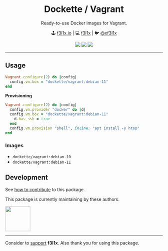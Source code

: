 <h1 align=center>Dockette / Vagrant</h1>

<p align=center>
   Ready-to-use Docker images for Vagrant.
</p>

<p align=center>
🕹 <a href="https://f3l1x.io">f3l1x.io</a> | 💻 <a href="https://github.com/f3l1x">f3l1x</a> | 🐦 <a href="https://twitter.com/xf3l1x">@xf3l1x</a>
</p>

<p align=center>
  <a href="https://hub.docker.com/r/dockette/vagrant/"><img src="https://badgen.net/docker/pulls/dockette/vagrant"></a>
  <a href="https://bit.ly/ctteg"><img src="https://badgen.net/badge/support/gitter/cyan"></a>
  <a href="https://github.com/sponsors/f3l1x"><img src="https://badgen.net/badge/sponsor/donations/F96854"></a>
</p>

-----

## Usage

```ruby
Vagrant.configure(2) do |config|
  config.vm.box = "dockette/vagrant:debian-11"
end
```

**Provisioning**

```ruby
Vagrant.configure(2) do |config|
  config.vm.provider "docker" do |d|
  config.vm.box = "dockette/vagrant:debian-11"
    d.has_ssh = true
  end
  config.vm.provision "shell", inline: "apt install -y htop"
end
```

### Images

- `dockette/vagrant:debian-10`
- `dockette/vagrant:debian-11`

## Development

See [how to contribute](https://contributte.org/contributing.html) to this package.

This package is currently maintaining by these authors.

<a href="https://github.com/f3l1x">
    <img width="80" height="80" src="https://avatars2.githubusercontent.com/u/538058?v=3&s=80">
</a>

-----

Consider to [support](https://github.com/sponsors/f3l1x) **f3l1x**. Also thank you for using this package.

